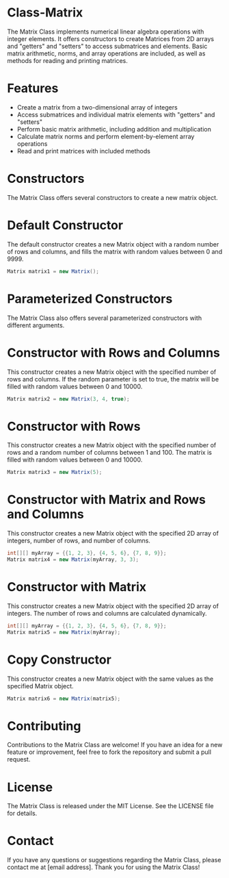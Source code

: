 # Class-Matrix
The Matrix Class implements numerical linear algebra operations with integer elements. It offers constructors to create Matrices from 2D arrays and "getters" and "setters" to access submatrices and elements. Basic matrix arithmetic, norms, and array operations are included, as well as methods for reading and printing matrices.

# Features
 - Create a matrix from a two-dimensional array of integers
 - Access submatrices and individual matrix elements with "getters" and "setters"
 - Perform basic matrix arithmetic, including addition and multiplication
 - Calculate matrix norms and perform element-by-element array operations
 - Read and print matrices with included methods

# Constructors
The Matrix Class offers several constructors to create a new matrix object.

# Default Constructor
The default constructor creates a new Matrix object with a random number of rows and columns, and fills the matrix with random values between 0 and 9999.

```java
Matrix matrix1 = new Matrix();
```

# Parameterized Constructors
The Matrix Class also offers several parameterized constructors with different arguments.

# Constructor with Rows and Columns
This constructor creates a new Matrix object with the specified number of rows and columns. If the random parameter is set to true, the matrix will be filled with random values between 0 and 10000.

```java
Matrix matrix2 = new Matrix(3, 4, true);
```

# Constructor with Rows
This constructor creates a new Matrix object with the specified number of rows and a random number of columns between 1 and 100. The matrix is filled with random values between 0 and 10000.

```java
Matrix matrix3 = new Matrix(5);
```

# Constructor with Matrix and Rows and Columns
This constructor creates a new Matrix object with the specified 2D array of integers, number of rows, and number of columns.

```java
int[][] myArray = {{1, 2, 3}, {4, 5, 6}, {7, 8, 9}};
Matrix matrix4 = new Matrix(myArray, 3, 3);
```

# Constructor with Matrix
This constructor creates a new Matrix object with the specified 2D array of integers. The number of rows and columns are calculated dynamically.

```java
int[][] myArray = {{1, 2, 3}, {4, 5, 6}, {7, 8, 9}};
Matrix matrix5 = new Matrix(myArray);
```

# Copy Constructor
This constructor creates a new Matrix object with the same values as the specified Matrix object.

```java
Matrix matrix6 = new Matrix(matrix5);
```

# Contributing
Contributions to the Matrix Class are welcome! If you have an idea for a new feature or improvement, feel free to fork the repository and submit a pull request.

# License

The Matrix Class is released under the MIT License. See the LICENSE file for details.

#  Contact
If you have any questions or suggestions regarding the Matrix Class, please contact me at [email address]. Thank you for using the Matrix Class!
